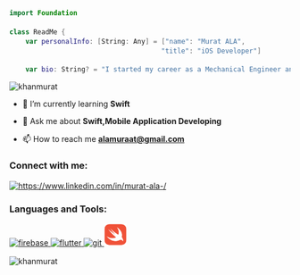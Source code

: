 ```swift
import Foundation

class ReadMe {
    var personalInfo: [String: Any] = ["name": "Murat ALA",
                                      "title": "iOS Developer"]
                                      
    var bio: String? = "I started my career as a Mechanical Engineer and transitioned to Mobile Application Development /n over the past two years.During this time,I have been continuously enhancing my skills in software development.\n I combine my analytical skills from my engineering background with my deep interest in software development. \n My journey from engineering to iOS development is a testament to my adaptability, endless curiosity, and commitment to continuous learning. \n I am eager to use my diverse skills to create impactful solutions in the technology world. \n I am ready to contribute, innovate, and grow in a dynamic software development environment."}
```
<p align="left"> <img src="https://komarev.com/ghpvc/?username=khanmurat&label=Profile%20views&color=0e75b6&style=flat" alt="khanmurat" /> </p>

- 🌱 I’m currently learning **Swift**

- 💬 Ask me about **Swift,Mobile Application Developing**

- 📫 How to reach me **alamuraat@gmail.com**

<h3 align="left">Connect with me:</h3>
<p align="left">
<a href="https://www.linkedin.com/in/alamurat/" target="blank"><img align="center" src="https://raw.githubusercontent.com/rahuldkjain/github-profile-readme-generator/master/src/images/icons/Social/linked-in-alt.svg" alt="https://www.linkedin.com/in/murat-ala-/" height="30" width="40" /></a>
</p>

<h3 align="left">Languages and Tools:</h3>
<p align="left"> <a href="https://firebase.google.com/" target="_blank" rel="noreferrer"> <img src="https://www.vectorlogo.zone/logos/firebase/firebase-icon.svg" alt="firebase" width="40" height="40"/> </a> <a href="https://flutter.dev" target="_blank" rel="noreferrer"> <img src="https://www.vectorlogo.zone/logos/flutterio/flutterio-icon.svg" alt="flutter" width="40" height="40"/> </a> <a href="https://git-scm.com/" target="_blank" rel="noreferrer"> <img src="https://www.vectorlogo.zone/logos/git-scm/git-scm-icon.svg" alt="git" width="40" height="40"/> </a> <a href="https://developer.apple.com/swift/" target="_blank" rel="noreferrer"> <img src="https://raw.githubusercontent.com/devicons/devicon/master/icons/swift/swift-original.svg" alt="swift" width="40" height="40"/> </a> </p>

<p><img align="center" src="https://github-readme-stats.vercel.app/api/top-langs?username=khanmurat&show_icons=true&locale=en&layout=compact" alt="khanmurat" /></p>
